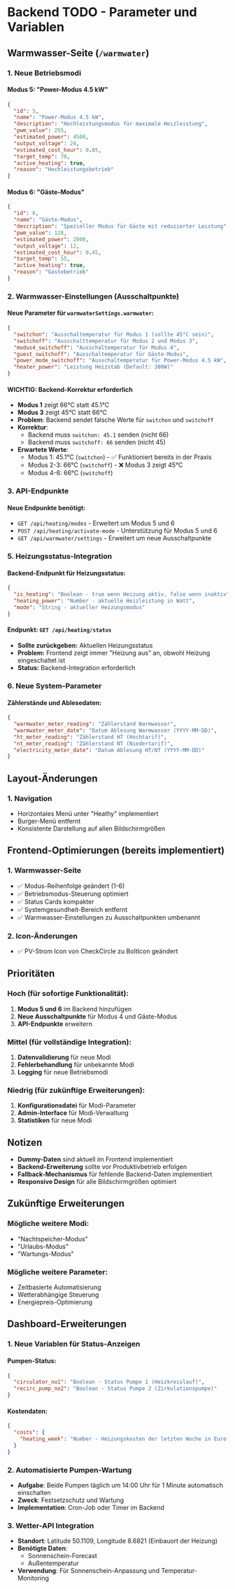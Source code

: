 # Backend TODO - Parameter und Variablen

## Warmwasser-Seite (`/warmwater`)

### 1. Neue Betriebsmodi

#### Modus 5: "Power-Modus 4.5 kW"
```json
{
  "id": 5,
  "name": "Power-Modus 4.5 kW",
  "description": "Hochleistungsmodus für maximale Heizleistung",
  "pwm_value": 255,
  "estimated_power": 4500,
  "output_voltage": 24,
  "estimated_cost_hour": 0.85,
  "target_temp": 70,
  "active_heating": true,
  "reason": "Hochleistungsbetrieb"
}
```

#### Modus 6: "Gäste-Modus"
```json
{
  "id": 6,
  "name": "Gäste-Modus",
  "description": "Spezieller Modus für Gäste mit reduzierter Leistung",
  "pwm_value": 128,
  "estimated_power": 2000,
  "output_voltage": 12,
  "estimated_cost_hour": 0.45,
  "target_temp": 55,
  "active_heating": true,
  "reason": "Gästebetrieb"
}
```

### 2. Warmwasser-Einstellungen (Ausschaltpunkte)

#### Neue Parameter für `warmwaterSettings.warmwater`:
```json
{
  "switchon": "Ausschaltemperatur für Modus 1 (sollte 45°C sein)",
  "switchoff": "Ausschalttemperatur für Modus 2 und Modus 3",
  "modus4_switchoff": "Ausschaltemperatur für Modus 4",
  "guest_switchoff": "Ausschaltemperatur für Gäste-Modus",
  "power_mode_switchoff": "Ausschaltemperatur für Power-Modus 4.5 kW",
  "heater_power": "Leistung Heizstab (Default: 380W)"
}
```

#### WICHTIG: Backend-Korrektur erforderlich
- **Modus 1** zeigt 66°C statt 45.1°C
- **Modus 3** zeigt 45°C statt 66°C
- **Problem**: Backend sendet falsche Werte für `switchon` und `switchoff`
- **Korrektur**: 
  - Backend muss `switchon: 45.1` senden (nicht 66)
  - Backend muss `switchoff: 66` senden (nicht 45)
- **Erwartete Werte**:
  - Modus 1: 45.1°C (`switchon`) - ✅ Funktioniert bereits in der Praxis
  - Modus 2-3: 66°C (`switchoff`) - ❌ Modus 3 zeigt 45°C
  - Modus 4-6: 66°C (`switchoff`)

### 3. API-Endpunkte

#### Neue Endpunkte benötigt:
- `GET /api/heating/modes` - Erweitert um Modus 5 und 6
- `POST /api/heating/activate-mode` - Unterstützung für Modus 5 und 6
- `GET /api/warmwater/settings` - Erweitert um neue Ausschaltpunkte

### 5. Heizungsstatus-Integration

#### Backend-Endpunkt für Heizungsstatus:
```json
{
  "is_heating": "Boolean - true wenn Heizung aktiv, false wenn inaktiv",
  "heating_power": "Number - aktuelle Heizleistung in Watt",
  "mode": "String - aktueller Heizungsmodus"
}
```

#### Endpunkt: `GET /api/heating/status`
- **Sollte zurückgeben:** Aktuellen Heizungsstatus
- **Problem:** Frontend zeigt immer "Heizung aus" an, obwohl Heizung eingeschaltet ist
- **Status:** Backend-Integration erforderlich

### 6. Neue System-Parameter

#### Zählerstände und Ablesedaten:
```json
{
  "warmwater_meter_reading": "Zählerstand Warmwasser",
  "warmwater_meter_date": "Datum Ablesung Warmwasser (YYYY-MM-DD)",
  "ht_meter_reading": "Zählerstand HT (Hochtarif)",
  "nt_meter_reading": "Zählerstand NT (Niedertarif)",
  "electricity_meter_date": "Datum Ablesung HT/NT (YYYY-MM-DD)"
}
```

## Layout-Änderungen

### 1. Navigation
- Horizontales Menü unter "Heathy" implementiert
- Burger-Menü entfernt
- Konsistente Darstellung auf allen Bildschirmgrößen

## Frontend-Optimierungen (bereits implementiert)

### 1. Warmwasser-Seite
- ✅ Modus-Reihenfolge geändert (1-6)
- ✅ Betriebsmodus-Steuerung optimiert
- ✅ Status Cards kompakter
- ✅ Systemgesundheit-Bereich entfernt
- ✅ Warmwasser-Einstellungen zu Ausschaltpunkten umbenannt

### 2. Icon-Änderungen
- ✅ PV-Strom Icon von CheckCircle zu BoltIcon geändert

## Prioritäten

### Hoch (für sofortige Funktionalität):
1. **Modus 5 und 6** im Backend hinzufügen
2. **Neue Ausschaltpunkte** für Modus 4 und Gäste-Modus
3. **API-Endpunkte** erweitern

### Mittel (für vollständige Integration):
1. **Datenvalidierung** für neue Modi
2. **Fehlerbehandlung** für unbekannte Modi
3. **Logging** für neue Betriebsmodi

### Niedrig (für zukünftige Erweiterungen):
1. **Konfigurationsdatei** für Modi-Parameter
2. **Admin-Interface** für Modi-Verwaltung
3. **Statistiken** für neue Modi

## Notizen

- **Dummy-Daten** sind aktuell im Frontend implementiert
- **Backend-Erweiterung** sollte vor Produktivbetrieb erfolgen
- **Fallback-Mechanismus** für fehlende Backend-Daten implementiert
- **Responsive Design** für alle Bildschirmgrößen optimiert

## Zukünftige Erweiterungen

### Mögliche weitere Modi:
- "Nachtspeicher-Modus"
- "Urlaubs-Modus"
- "Wartungs-Modus"

### Mögliche weitere Parameter:
- Zeitbasierte Automatisierung
- Wetterabhängige Steuerung
- Energiepreis-Optimierung

## Dashboard-Erweiterungen

### 1. Neue Variablen für Status-Anzeigen

#### Pumpen-Status:
```json
{
  "circulator_no1": "Boolean - Status Pumpe 1 (Heizkreislauf)",
  "recirc_pump_no2": "Boolean - Status Pumpe 2 (Zirkulationspumpe)"
}
```

#### Kostendaten:
```json
{
  "costs": {
    "heating_week": "Number - Heizungskosten der letzten Woche in Euro (z.B. 12.45)"
  }
}
```

### 2. Automatisierte Pumpen-Wartung
- **Aufgabe**: Beide Pumpen täglich um 14:00 Uhr für 1 Minute automatisch einschalten
- **Zweck**: Festsetzschutz und Wartung
- **Implementation**: Cron-Job oder Timer im Backend

### 3. Wetter-API Integration
- **Standort**: Latitude 50.1109, Longitude 8.6821 (Einbauort der Heizung)
- **Benötigte Daten**: 
  - Sonnenschein-Forecast
  - Außentemperatur
- **Verwendung**: Für Sonnenschein-Anpassung und Temperatur-Monitoring
